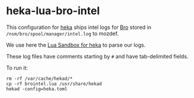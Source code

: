 # heka-lua-bro-intel

This configuration for [heka](https://hekad.readthedocs.org/en/latest/) ships intel logs for [Bro](https://bro.org/) stored in `/nsm/bro/spool/manager/intel.log` to mozdef.

We use here the [Lua Sandbox for heka](https://hekad.readthedocs.org/en/latest/sandbox/index.html) to parse our logs.

These log files have comments starting by `#` and have tab-delimited fields.

To run it:

```
rm -rf /var/cache/hekad/*
cp -rf brointel.lua /usr/share/hekad
hekad -config=heka.toml
```
